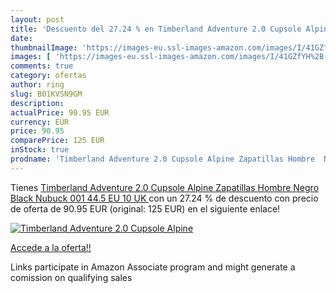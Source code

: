 ```yaml
---
layout: post
title: 'Descuento del 27.24 % en Timberland Adventure 2.0 Cupsole Alpine '
date: 
thumbnailImage: 'https://images-eu.ssl-images-amazon.com/images/I/41GZfYH%2B-KL._SL200_.jpg'
images: [ 'https://images-eu.ssl-images-amazon.com/images/I/41GZfYH%2B-KL._SL200_.jpg' ]
comments: true
category: ofertas
author: ring
slug: B01KVSN9GM
description:
actualPrice: 90.95 EUR
currency: EUR
price: 90.95
comparePrice: 125 EUR
inStock: true
prodname: 'Timberland Adventure 2.0 Cupsole Alpine Zapatillas Hombre  Negro  Black Nubuck 001   44.5 EU  10 UK '
---
```


Tienes [Timberland Adventure 2.0 Cupsole Alpine Zapatillas Hombre  Negro  Black Nubuck 001   44.5 EU  10 UK ](https://www.amazon.es/dp/B01KVSN9GM/?tag=tolees-21) con un 27.24 % de descuento con precio de oferta de 90.95 EUR (original: 125 EUR) en el siguiente enlace!

[![Timberland Adventure 2.0 Cupsole Alpine ](https://images-eu.ssl-images-amazon.com/images/I/41GZfYH%2B-KL._SL200_.jpg)](https://www.amazon.es/dp/B01KVSN9GM/?tag=tolees-21)

[Accede a la oferta!!](https://www.amazon.es/dp/B01KVSN9GM/?tag=tolees-21)

Links participate in Amazon Associate program and might generate a comission on qualifying sales


